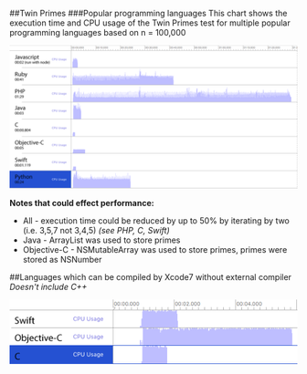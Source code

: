 ##Twin Primes
###Popular programming languages
This chart shows the execution time and CPU usage of the Twin Primes test for multiple popular programming languages based on n = 100,000 

![Different language performance](/images/diagram.png)

**Notes that could effect performance:**
- All - execution time could be reduced by up to 50% by iterating by two (i.e. 3,5,7 not 3,4,5) *(see PHP, C, Swift)*
- Java - ArrayList was used to store primes
- Objective-C - NSMutableArray was used to store primes, primes were stored as NSNumber

##Languages which can be compiled by Xcode7 without external compiler
_Doesn't include C++_

![Apple languages performance](/images/diagram-apple-languages.png)
